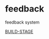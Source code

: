 # feedback
feedback system

[BUILD-STAGE](http://172.17.111.11:8080/job/feedback/build?token=feedbackremotetriger "build")

